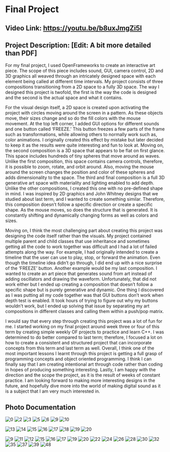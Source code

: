 # Final Project

## Video Link: https://youtu.be/b8uxJmgZi5I



## Project Description: [Edit: A bit more detailed than PDF]

For my final project, I used OpenFrameworks to create an interactive art piece. The scope of this piece includes sound, GUI, camera control, 2D and 3D graphics all weaved through an intricately designed space with each element being called at different time intervals. My project consists of three compositions transitioning from a 2D space to a fully 3D space. The way I designed this project is twofold, the first is the way the code is designed and the second is the actual space and what it contains.

For the visual design itself, a 2D space is created upon activating the project with circles moving around the screen in a pattern. As these objects move, their sizes change and so do the fill colors with the mouse movement. At the top left corner, I added GUI options for different sounds and one button called ‘FREEZE.’ This button freezes a few parts of the frame such as transformations, while allowing others to normally work such as, color animations. I originally created this effect by mistake but later decided to keep it as the results were quite interesting and fun to look at. Moving on, the second composition is a 3D space that appears to be flat on first glance. This space includes hundreds of tiny spheres that move around as waves. Unlike the first composition, this space contains camera controls, therefore, it is possible to zoom, rotate, and orbit around. Also, moving the mouse around the screen changes the position and color of these spheres and adds dimensionality to the space. The third and final composition is a full 3D generative art space with materiality and lighting enabled to add depth. Unlike the other compositions, I created this one with no pre-defined shape in mind. I was inspired by 2D graphics and John Whitney designs that we studied about last term, and I wanted to create something similar. Therefore, this composition doesn’t follow a specific direction or create a specific shape. As the mouse moves, so does the structure that is generated. It is constantly shifting and dynamically changing forms as well as colors and sizes.

Moving on, I think the most challenging part about creating this project was designing the code itself rather than the visuals. My project contained multiple parent and child classes that use inheritance and sometimes getting all the code to work together was difficult and I had a lot of failed attempts along the way. For example, I had originally intended to create a timeline that the user can use to play, stop, or forward the animation. Even though the timeline idea didn’t go through, I did end up with a nice surprise of the ‘FREEZE’ button. Another example would be my last composition. I wanted to create an art piece that generates sound from art instead of adding oscillators and drawing the waveform. Unfortunately, that did not work either but I ended up creating a composition that doesn’t follow a specific shape but is purely generative and dynamic. One thing I discovered as I was putting all my code together was that GUI buttons don’t work when depth test is enabled. It took hours of trying to figure out why my buttons wouldn’t work, but I ended up solving that issue by separating my art compositions in different classes and calling them within a push/pop matrix.

I would say that every step through creating this project was a lot of fun for me. I started working on my final project around week three or four of this term by creating simple weekly OF projects to practice and learn C++. I was determined to do better compared to last term; therefore, I focused a lot on how to create a consistent and structured project that can incorporate concepts from this term and last term as well. Overall, I think one of the most important lessons I learnt through this project is getting a full grasp of programming concepts and object oriented programming. I think I can finally say that I am creating intentional art through code rather than coding in hopes of producing something interesting. Lastly, I am happy with the direction and the scope the project, as it is the result of weeks of constant practice. I am looking forward to making more interesting designs in the future, and hopefully dive more into the world of making digital sound as it is a subject that I am very much interested in. 



## Photo Documentation

![0](https://user-images.githubusercontent.com/92052904/159022392-3cd77fbb-7cee-426e-bade-cd0583164a10.png)
![2](https://user-images.githubusercontent.com/92052904/159022399-b3600c6f-bfff-496b-8391-6001f20b141a.png)
![3](https://user-images.githubusercontent.com/92052904/159022401-ea7bf389-3f53-4c0b-8d66-c5790d83d906.png)
![5](https://user-images.githubusercontent.com/92052904/159022403-94c1c0c9-2ec1-4145-bbd1-c640c24bed86.png)
![6](https://user-images.githubusercontent.com/92052904/159022405-b7224b33-8559-4c6a-97d9-5aa4e59731f3.png)
![9](https://user-images.githubusercontent.com/92052904/159022407-a6bb491d-9aad-4db1-aed8-d53872714fca.png)
![10](https://user-images.githubusercontent.com/92052904/159022408-00382f00-b3d3-45c3-8c42-7c87cbe19628.png)

![13](https://user-images.githubusercontent.com/92052904/159022676-dbce9d44-498e-4c29-b94d-20eb27f39549.png)
![14](https://user-images.githubusercontent.com/92052904/159022680-2663c498-31be-404e-915c-acc8fa4bef65.png)
![15](https://user-images.githubusercontent.com/92052904/159022682-1b028bef-b95a-4fdc-85f1-62fe1d5e660f.png)
![16](https://user-images.githubusercontent.com/92052904/159022685-1fc40a9c-96a4-4925-ba23-9bd9026e1e91.png)
![17](https://user-images.githubusercontent.com/92052904/159022689-e409e049-db13-4044-82e1-88b1359c4fc8.png)
![18](https://user-images.githubusercontent.com/92052904/159022691-6a9a87e0-cf05-489c-9fd1-986679d857f6.png)
![19](https://user-images.githubusercontent.com/92052904/159022693-3839ca03-26b5-4e95-9c76-c179a1e28ff1.png)
![20](https://user-images.githubusercontent.com/92052904/159022694-2f33d0f9-0d0c-4aa3-9205-8d19310ad5cb.png)



![9](https://user-images.githubusercontent.com/92052904/159021640-5a386426-790b-4eb8-9c8b-20eace49e436.png)
![11](https://user-images.githubusercontent.com/92052904/159021643-ba62310b-7db6-4faa-adcf-b7a08fedce34.png)
![12](https://user-images.githubusercontent.com/92052904/159021648-c57ac04f-9d94-4c8d-9492-760e25e7436a.png)
![15](https://user-images.githubusercontent.com/92052904/159021650-5208b1b5-d2f7-4042-b776-478440c11c6b.png)
![16](https://user-images.githubusercontent.com/92052904/159021655-d3a3fa9b-e81e-4c3b-96fa-f45c9d3a3f63.png)
![17](https://user-images.githubusercontent.com/92052904/159021659-e30b2a54-5c35-4aba-b3fd-51b71c17952b.png)
![19](https://user-images.githubusercontent.com/92052904/159021661-dd7199b5-66df-4784-80b5-b6ced8b3f8f2.png)
![20](https://user-images.githubusercontent.com/92052904/159021662-cc4c36a6-cae9-40bb-ae6d-9b0a9aef5071.png)
![22](https://user-images.githubusercontent.com/92052904/159021665-1f3f6799-14ac-48a1-ac40-eb8285c446a8.png)
![24](https://user-images.githubusercontent.com/92052904/159021668-e13cf2df-4c92-437f-9829-8aaa4df1e00e.png)
![26](https://user-images.githubusercontent.com/92052904/159021671-6d11f0ed-ac3a-4b76-b64e-1ca190750558.png)
![28](https://user-images.githubusercontent.com/92052904/159021674-0fe6fb23-f06a-435e-b003-fd6e3163cc63.png)
![30](https://user-images.githubusercontent.com/92052904/159021677-fc85007f-be03-49fd-adb7-353cfbfee555.png)
![32](https://user-images.githubusercontent.com/92052904/159021680-1e957edc-01f1-4eaf-ba16-521520f428a5.png)
![35](https://user-images.githubusercontent.com/92052904/159021682-83d33f07-0a21-4a3b-b717-7f3f4e519a6f.png)
![37](https://user-images.githubusercontent.com/92052904/159021684-68aac4e6-511c-480c-b62d-93c15c9ee791.png)
![39](https://user-images.githubusercontent.com/92052904/159021685-dbc74a92-49b7-45a5-b7a5-3d33a3dde3d0.png)
![48](https://user-images.githubusercontent.com/92052904/159021687-eb3b1e12-bc3a-4098-b9a5-a3ae8244142a.png)
